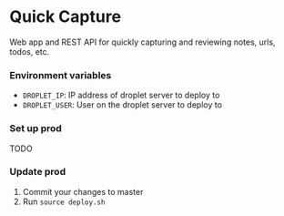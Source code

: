 # Quick Capture

Web app and REST API for quickly capturing and reviewing notes, urls, todos, etc.    

### Environment variables
- `DROPLET_IP`: IP address of droplet server to deploy to
- `DROPLET_USER`: User on the droplet server to deploy to

### Set up prod
TODO

### Update prod 

1. Commit your changes to master
2. Run `source deploy.sh`



